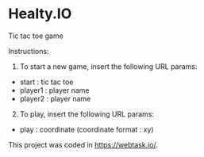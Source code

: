 # Healty.IO
Tic tac toe game

Instructions:
1. To start a new game, insert the following URL params:
 * start : tic tac toe
 * player1 : player name
 * player2 : player name
2. To play, insert the following URL params:
  * play : coordinate
  (coordinate format :  xy)

This project was coded in https://webtask.io/.

